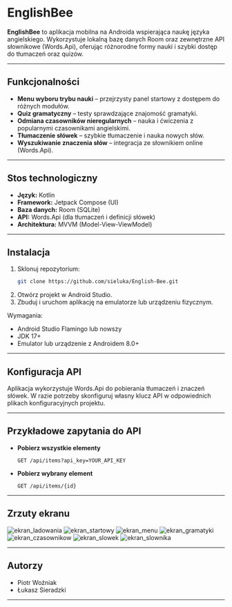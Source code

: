 # EnglishBee

**EnglishBee** to aplikacja mobilna na Androida wspierająca naukę języka angielskiego. Wykorzystuje lokalną bazę danych Room oraz zewnętrzne API słownikowe (Words.Api), oferując różnorodne formy nauki i szybki dostęp do tłumaczeń oraz quizów.

---

## Funkcjonalności

- **Menu wyboru trybu nauki** – przejrzysty panel startowy z dostępem do różnych modułów.
- **Quiz gramatyczny** – testy sprawdzające znajomość gramatyki.
- **Odmiana czasowników nieregularnych** – nauka i ćwiczenia z popularnymi czasownikami angielskimi.
- **Tłumaczenie słówek** – szybkie tłumaczenie i nauka nowych słów.
- **Wyszukiwanie znaczenia słów** – integracja ze słownikiem online (Words.Api).

---

## Stos technologiczny

- **Język:** Kotlin
- **Framework:** Jetpack Compose (UI)
- **Baza danych:** Room (SQLite)
- **API:** Words.Api (dla tłumaczeń i definicji słówek)
- **Architektura:** MVVM (Model-View-ViewModel)

---

## Instalacja

1. Sklonuj repozytorium:
   ```bash
   git clone https://github.com/sieluka/English-Bee.git
   ```
2. Otwórz projekt w Android Studio.
3. Zbuduj i uruchom aplikację na emulatorze lub urządzeniu fizycznym.

Wymagania:
- Android Studio Flamingo lub nowszy
- JDK 17+
- Emulator lub urządzenie z Androidem 8.0+

---

## Konfiguracja API

Aplikacja wykorzystuje Words.Api do pobierania tłumaczeń i znaczeń słówek. W razie potrzeby skonfiguruj własny klucz API w odpowiednich plikach konfiguracyjnych projektu.

---

## Przykładowe zapytania do API

- **Pobierz wszystkie elementy**
  ```http
  GET /api/items?api_key=YOUR_API_KEY
  ```

- **Pobierz wybrany element**
  ```http
  GET /api/items/{id}
  ```

---

## Zrzuty ekranu

![ekran_ladowania](https://github.com/user-attachments/assets/25d20f21-c39f-4752-b2e3-3de2303f0700)
![ekran_startowy](https://github.com/user-attachments/assets/cc487d8f-266a-482b-b3a6-e91f51176d6c)
![ekran_menu](https://github.com/user-attachments/assets/8a8a54c4-972f-4783-86fd-ed76be51bdf3)
![ekran_gramatyki](https://github.com/user-attachments/assets/be727f34-306c-4d4a-8686-26c984a20f8b)
![ekran_czasownikow](https://github.com/user-attachments/assets/59e00ecd-aed5-4b81-93da-7d29149088a3)
![ekran_slowek](https://github.com/user-attachments/assets/7e1e3e3f-5838-45a8-a7ef-7762f080e9ce)
![ekran_slownika](https://github.com/user-attachments/assets/d43e30ba-4b6b-45d4-8e1b-3889c840838f)

---

## Autorzy

- Piotr Woźniak
- Łukasz Sieradzki

---
